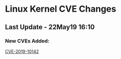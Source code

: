 
# **Linux Kernel CVE Changes**

## Last Update - 22May19 16:10

### **New CVEs Added:**

[CVE-2019-10142](cves/CVE-2019-10142)  


